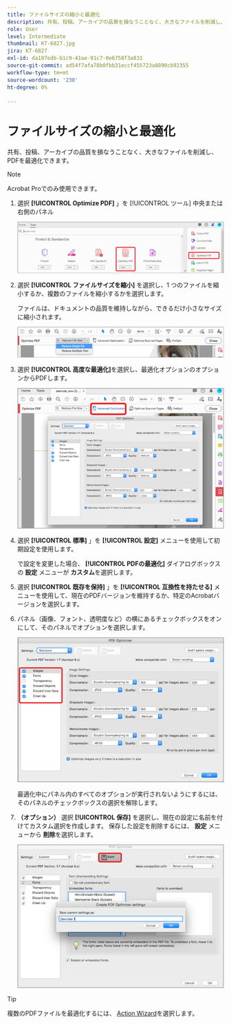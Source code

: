 ```yaml
---
title: ファイルサイズの縮小と最適化
description: 共有、投稿、アーカイブの品質を損なうことなく、大きなファイルを削減し、PDFを最適化できます
role: User
level: Intermediate
thumbnail: KT-6827.jpg
jira: KT-6827
exl-id: da187edb-b1c9-41ae-91c7-0e6758f3a831
source-git-commit: ad54f7afa78b0fbb31eccf455723a8890cb92355
workflow-type: tm+mt
source-wordcount: '230'
ht-degree: 0%

---
```


# ファイルサイズの縮小と最適化

共有、投稿、アーカイブの品質を損なうことなく、大きなファイルを削減し、PDFを最適化できます。

>[!NOTE]
>
>Acrobat Proでのみ使用できます。

1. 選択 **[!UICONTROL Optimize PDF]** 」を [!UICONTROL ツール] 中央または右側のパネル

   ![ステップ 1 を減らす](../assets/Reduce_1.png)

1. 選択 **[!UICONTROL ファイルサイズを縮小]** を選択し、1 つのファイルを縮小するか、複数のファイルを縮小するかを選択します。

   ファイルは、ドキュメントの品質を維持しながら、できるだけ小さなサイズに縮小されます。

   ![手順 2 を減らす](../assets/Reduce_2.png)

1. 選択 **[!UICONTROL 高度な最適化]**&#x200B;を選択し、最適化オプションのオプションからPDFします。

   ![手順 3 を減らす](../assets/Reduce_3.png)

1. 選択 **[!UICONTROL 標準]** 」を **[!UICONTROL 設定]** メニューを使用して初期設定を使用します。

   で設定を変更した場合、 **[!UICONTROL PDFの最適化]** ダイアログボックスの **設定** メニューが **カスタム**&#x200B;を選択します。

1. 選択 **[!UICONTROL 既存を保持]** 」を **[!UICONTROL 互換性を持たせる]** メニューを使用して、現在のPDFバージョンを維持するか、特定のAcrobatバージョンを選択します。

1. パネル（画像、フォント、透明度など）の横にあるチェックボックスをオンにして、そのパネルでオプションを選択します。

   ![手順 5 を減らす](../assets/Reduce_5.png)

   最適化中にパネル内のすべてのオプションが実行されないようにするには、そのパネルのチェックボックスの選択を解除します。

1. **（オプション）** 選択 **[!UICONTROL 保存]** を選択し、現在の設定に名前を付けてカスタム選択を作成します。 保存した設定を削除するには、 **設定** メニューから **削除**&#x200B;を選択します。

   ![手順 6 の削減](../assets/Reduce_6.png)

>[!TIP]
>
>複数のPDFファイルを最適化するには、 [Action Wizard](../advanced-tasks/action.md)を選択します。